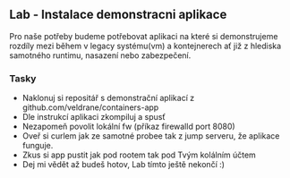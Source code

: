 ## Lab - Instalace demonstracni aplikace

Pro naše potřeby budeme potřebovat aplikaci na které si demonstrujeme rozdíly mezi během v legacy systému(vm) a kontejnerech
ať již z hlediska samotného runtimu, nasazení nebo zabezpečení.

### Tasky

- Naklonuj si repositář s demonstrační aplikací z github.com/veldrane/containers-app
- Dle instrukcí aplikaci zkompiluj a spusť
- Nezapomeň povolit lokální fw (příkaz firewalld port 8080)
- Oveř si curlem jak ze samotné probee tak z jump serveru, že aplikace funguje.
- Zkus si app pustit jak pod rootem tak pod Tvým kolálním účtem
- Dej mi vědět až budeš hotov, Lab tímto ještě nekončí :)


